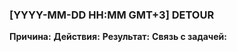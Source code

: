 <!-- markdownlint-configure-file {"MD041": false} -->

### [YYYY-MM-DD HH:MM GMT+3] DETOUR

**Причина:**
**Действия:**
**Результат:**
**Связь с задачей:**
